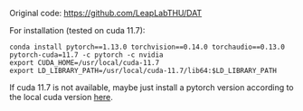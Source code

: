 Original code: https://github.com/LeapLabTHU/DAT


For installation (tested on cuda 11.7):

```
conda install pytorch==1.13.0 torchvision==0.14.0 torchaudio==0.13.0 pytorch-cuda=11.7 -c pytorch -c nvidia
export CUDA_HOME=/usr/local/cuda-11.7
export LD_LIBRARY_PATH=/usr/local/cuda-11.7/lib64:$LD_LIBRARY_PATH
```

If cuda 11.7 is not available, maybe just install a pytorch version according to the local cuda version [here](https://pytorch.org/get-started/previous-versions/).
